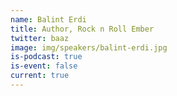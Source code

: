 ```yaml
---
name: Balint Erdi
title: Author, Rock n Roll Ember
twitter: baaz
image: img/speakers/balint-erdi.jpg
is-podcast: true
is-event: false
current: true
---
```

